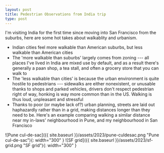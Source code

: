 ```yaml
---
layout: post
title: Pedestrian Observations from India trip
type: post
---
```


I'm visiting India for the first time since moving into San Francisco from the suburbs, here are some hot takes about walkablity and urbanism. 

- Indian cities feel more walkable than American suburbs, but less walkable than American cities
- The 'more walkable than suburbs' largely comes from zoning --- all places I've lived in India are mixed use by default, and as a result there's generally a paan shop, a tea stall, and often a grocery store that you can walk to
- The 'less walkable than cities' is because the urban environment is quite hostile to pedestrians --- sidewalks are either nonexistent, or unusable thanks to shops and parked vehicles, drivers don't respect pedestrian right of way, honking is way more common than in the US. Walking is thus loud, unpleasant and stressful
- Thanks to  poor (or maybe lack of?) urban planning, streets are laid out haphazardly rather than in a grid, making distances longer than they need to be. Here's an example comparing walking a similar distance near my in-laws' neighbourhood in Pune, and my neighbourhood in San Francisco

![Pune cul-de-sac]({{ site.baseurl }}/assets/2023/pune-culdesac.png "Pune cul-de-sac"){: width="300" }
![SF grid]({{ site.baseurl }}/assets/2023/sf-grid.png "SF grid"){: width="300" }
